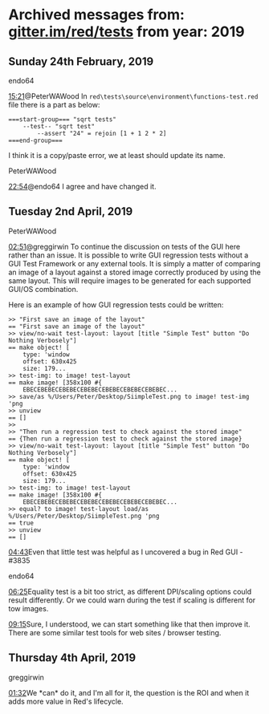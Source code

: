 # Archived messages from: [gitter.im/red/tests](/gitter.im/red/tests/) from year: 2019

## Sunday 24th February, 2019

endo64

[15:21](#msg5c72b66aa378ef11f63164b9)@PeterWAWood In `red\tests\source\environment\functions-test.red` file there is a part as below:

```
===start-group=== "sqrt tests"
	--test-- "sqrt test"
		--assert "24" = rejoin [1 + 1 2 * 2]
===end-group===
```

I think it is a copy/paste error, we at least should update its name.

PeterWAWood

[22:54](#msg5c732096c776985d8f486368)@endo64 I agree and have changed it.

## Tuesday 2nd April, 2019

PeterWAWood

[02:51](#msg5ca2ce4d8148e555b23391f4)@greggirwin To continue the discussion on tests of the GUI here rather than an issue. It is possible to write GUI regression tests without a GUI Test Framework or any external tools. It is simply a matter of comparing an image of a layout against a stored image correctly produced by using the same layout. This will require images to be generated for each supported GUI/OS combination.

Here is an example of how GUI regression tests could be written:

```
>> "First save an image of the layout"
== "First save an image of the layout"
>> view/no-wait test-layout: layout [title "Simple Test" button "Do Nothing Verbosely"]
== make object! [
    type: 'window
    offset: 630x425
    size: 179...
>> test-img: to image! test-layout
== make image! [358x100 #{
    EBECEBEBECEBEBECEBEBECEBEBECEBEBECEBEBEC...
>> save/as %/Users/Peter/Desktop/SiimpleTest.png to image! test-img 'png
>> unview
== []
>> 
>> "Then run a regression test to check against the stored image"
== {Then run a regression test to check against the stored image}
>> view/no-wait test-layout: layout [title "Simple Test" button "Do Nothing Verbosely"]
== make object! [
    type: 'window
    offset: 630x425
    size: 179...
>> test-img: to image! test-layout
== make image! [358x100 #{
    EBECEBEBECEBEBECEBEBECEBEBECEBEBECEBEBEC...
>> equal? to image! test-layout load/as %/Users/Peter/Desktop/SiimpleTest.png 'png
== true
>> unview
== []
```

[04:43](#msg5ca2e868016a930a454add47)Even that little test was helpful as I uncovered a bug in Red GUI - #3835

endo64

[06:25](#msg5ca30060759abc043c50bd3b)Equality test is a bit too strict, as different DPI/scaling options could result differently. Or we could warn during the test if scaling is different for tow images.

[09:15](#msg5ca3282f7ecbdc29cae7b624)Sure, I understood, we can start something like that then improve it. There are some similar test tools for web sites / browser testing.

## Thursday 4th April, 2019

greggirwin

[01:32](#msg5ca55ea831aec969e84b8598)We \*can* do it, and I'm all for it, the question is the ROI and when it adds more value in Red's lifecycle.
